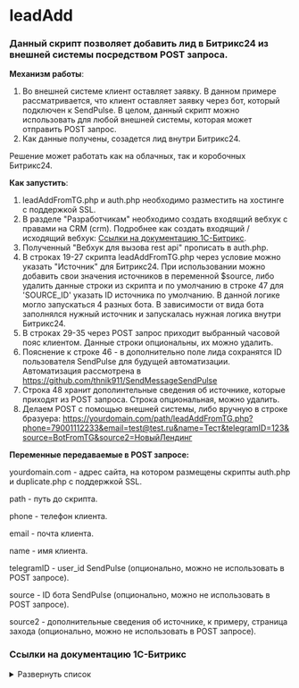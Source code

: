 # leadAdd

### Данный скрипт позволяет добавить лид в Битрикс24 из внешней системы посредством POST запроса.

**Механизм работы**:
1. Во внешней системе клиент оставляет заявку. В данном примере рассматривается, что клиент оставляет заявку через бот, который подключен к SendPulse. В целом, данный скрипт можно использовать для любой внешней системы, которая может отправить POST запрос. 
2. Как данные получены, созадется лид внутри Битрикс24. 

Решение может работать как на облачных, так и коробочных Битрикс24. 

**Как запустить**:
1. leadAddFromTG.php и auth.php необходимо разместить на хостинге с поддержкой SSL.
2. В разделе "Разработчикам" необходимо создать входящий вебхук с правами на CRM (crm). Подробнее как создать входящий / исходящий вебхук: [Ссылки на документацию 1С-Битрикс](https://github.com/thnik911/leadAdd/blob/main/README.md#%D1%81%D1%81%D1%8B%D0%BB%D0%BA%D0%B8-%D0%BD%D0%B0-%D0%B4%D0%BE%D0%BA%D1%83%D0%BC%D0%B5%D0%BD%D1%82%D0%B0%D1%86%D0%B8%D1%8E-1%D1%81-%D0%B1%D0%B8%D1%82%D1%80%D0%B8%D0%BA%D1%81).
3. Полученный "Вебхук для вызова rest api" прописать в auth.php.
4. В строках 19-27 скрипта leadAddFromTG.php через условие можно указать "Источник" для Битрикс24. При использовании можно добавить свои значения источников в переменной $source, либо удалить данные строки из скрипта и по умолчанию в строке 47 для 'SOURCE_ID' указать ID источника по умолчанию. В данной логике могло запускаться 4 разных бота. В зависимости от вида бота заполнялся нужный источник и запускалась нужная логика внутри Битрикс24.
5. В строках 29-35 через POST запрос приходит выбранный часовой пояс клиентом. Данные строки опциональны, их можно удалить.
6. Пояснение к строке 46 - в дополнительно поле лида сохранятся ID пользователя SendPulse для будущей автоматизации. Автоматизация рассмотрена в https://github.com/thnik911/SendMessageSendPulse
7. Строка 48 хранит дополинтельные сведения об источнике, которые приходят из POST запроса. Строка опциональная, можно удалить.
8. Делаем POST с помощью внешней системы, либо вручную в строке бразуера: https://yourdomain.com/path/leadAddFromTG.php?phone=79001112233&email=test@test.ru&name=Тест&telegramID=123&source=BotFromTG&source2=НовыйЛендинг


**Переменные передаваемые в POST запросе:**

yourdomain.com - адрес сайта, на котором размещены скрипты auth.php и duplicate.php с поддержкой SSL.

path - путь до скрипта.

phone - телефон клиента.

email - почта клиента.

name - имя клиента.

telegramID - user_id SendPulse (опционально, можно не использовать в POST запросе).

source - ID бота SendPulse (опционально, можно не использовать в POST запросе).

source2 - дополнительные сведения об источнике, к примеру, страница захода (опционально, можно не использовать в POST запросе).

### Ссылки на документацию 1С-Битрикс 

<details><summary>Развернуть список</summary>

1. Как создать Webhook https://dev.1c-bitrix.ru/learning/course/index.php?COURSE_ID=99&LESSON_ID=8581&LESSON_PATH=8771.8583.8581

</details>

